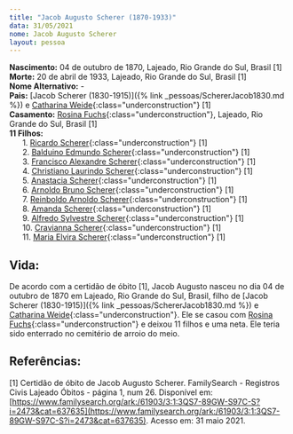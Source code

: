 ```yaml
---
title: "Jacob Augusto Scherer (1870-1933)"
data: 31/05/2021
nome: Jacob Augusto Scherer
layout: pessoa
---
```


**Nascimento:** 04 de outubro de 1870, Lajeado, Rio Grande do Sul, Brasil [1]<br/>
**Morte:** 20 de abril de 1933, Lajeado, Rio Grande do Sul, Brasil [1]<br/>
**Nome Alternativo:** - <br/>
**Pais:** [Jacob Scherer (1830-1915)]({% link _pessoas/SchererJacob1830.md %}) e [Catharina Weide](){:class="underconstruction"} [1]<br/>
**Casamento:** [Rosina Fuchs](){:class="underconstruction"}, Lajeado, Rio Grande do Sul, Brasil [1]<br/>
**11 Filhos:**<br/>
&nbsp;&nbsp;&nbsp;&nbsp;&nbsp;&nbsp;1. [Ricardo Scherer](){:class="underconstruction"} [1]<br/>
&nbsp;&nbsp;&nbsp;&nbsp;&nbsp;&nbsp;2. [Balduino Edmundo Scherer](){:class="underconstruction"} [1]<br/>
&nbsp;&nbsp;&nbsp;&nbsp;&nbsp;&nbsp;3. [Francisco Alexandre Scherer](){:class="underconstruction"} [1]<br/>
&nbsp;&nbsp;&nbsp;&nbsp;&nbsp;&nbsp;4. [Christiano Laurindo Scherer](){:class="underconstruction"} [1]<br/>
&nbsp;&nbsp;&nbsp;&nbsp;&nbsp;&nbsp;5. [Anastacia Scherer](){:class="underconstruction"} [1]<br/>
&nbsp;&nbsp;&nbsp;&nbsp;&nbsp;&nbsp;6. [Arnoldo Bruno Scherer](){:class="underconstruction"} [1]<br/>
&nbsp;&nbsp;&nbsp;&nbsp;&nbsp;&nbsp;7. [Reinboldo Arnoldo Scherer](){:class="underconstruction"} [1]<br/>
&nbsp;&nbsp;&nbsp;&nbsp;&nbsp;&nbsp;8. [Amanda Scherer](){:class="underconstruction"} [1]<br/>
&nbsp;&nbsp;&nbsp;&nbsp;&nbsp;&nbsp;9. [Alfredo Sylvestre Scherer](){:class="underconstruction"} [1]<br/>
&nbsp;&nbsp;&nbsp;&nbsp;&nbsp;&nbsp;10. [Cravianna Scherer](){:class="underconstruction"} [1]<br/>
&nbsp;&nbsp;&nbsp;&nbsp;&nbsp;&nbsp;11. [Maria Elvira Scherer](){:class="underconstruction"} [1]<br/>


## Vida:

De acordo com a certidão de óbito [1], Jacob Augusto nasceu no dia 04 de outubro de 1870 em Lajeado, Rio Grande do Sul, Brasil, filho de [Jacob Scherer (1830-1915)]({% link _pessoas/SchererJacob1830.md %}) e [Catharina Weide](){:class="underconstruction"}. Ele se casou com [Rosina Fuchs](){:class="underconstruction"} e deixou 11 filhos e uma neta. Ele teria sido enterrado no cemitério de arroio do meio.


## Referências:

[1] Certidão de óbito de Jacob Augusto Scherer. FamilySearch - Registros Civis Lajeado Óbitos - página 1, num 26. Disponível em: [https://www.familysearch.org/ark:/61903/3:1:3QS7-89GW-S97C-S?i=2473&cat=637635](https://www.familysearch.org/ark:/61903/3:1:3QS7-89GW-S97C-S?i=2473&cat=637635). Acesso em: 31 maio 2021.